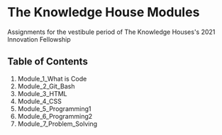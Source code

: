 # The Knowledge House Modules

Assignments for the vestibule period of The Knowledge Houses's 2021 Innovation Fellowship

## Table of Contents

1) Module_1_What is Code
2) Module_2_Git_Bash
3) Module_3_HTML
4) Module_4_CSS
5) Module_5_Programming1
6) Module_6_Programming2
7) Module_7_Problem_Solving



